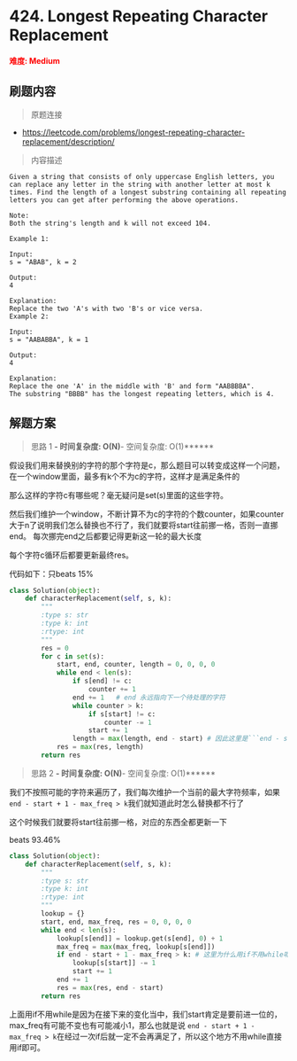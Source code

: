 # 424. Longest Repeating Character Replacement

**<font color=red>难度: Medium</font>**

## 刷题内容

> 原题连接

* https://leetcode.com/problems/longest-repeating-character-replacement/description/

> 内容描述

```
Given a string that consists of only uppercase English letters, you can replace any letter in the string with another letter at most k times. Find the length of a longest substring containing all repeating letters you can get after performing the above operations.

Note:
Both the string's length and k will not exceed 104.

Example 1:

Input:
s = "ABAB", k = 2

Output:
4

Explanation:
Replace the two 'A's with two 'B's or vice versa.
Example 2:

Input:
s = "AABABBA", k = 1

Output:
4

Explanation:
Replace the one 'A' in the middle with 'B' and form "AABBBBA".
The substring "BBBB" has the longest repeating letters, which is 4.
```

## 解题方案

> 思路 1
******- 时间复杂度: O(N)******- 空间复杂度: O(1)******


假设我们用来替换别的字符的那个字符是c，那么题目可以转变成这样一个问题，在一个window里面，最多有k个不为c的字符，这样才是满足条件的

那么这样的字符c有哪些呢？毫无疑问是set(s)里面的这些字符。

然后我们维护一个window，不断计算不为c的字符的个数counter，如果counter大于n了说明我们怎么替换也不行了，我们就要将start往前挪一格，否则一直挪end。
每次挪完end之后都要记得更新这一轮的最大长度

每个字符c循环后都要更新最终res。

代码如下：只beats 15%


```python
class Solution(object):
    def characterReplacement(self, s, k):
        """
        :type s: str
        :type k: int
        :rtype: int
        """
        res = 0
        for c in set(s):
            start, end, counter, length = 0, 0, 0, 0
            while end < len(s):
                if s[end] != c:
                    counter += 1
                end += 1   # end 永远指向下一个待处理的字符
                while counter > k:
                    if s[start] != c:
                        counter -= 1
                    start += 1
                length = max(length, end - start) # 因此这里是```end - start```而不是```end - start + 1```
            res = max(res, length)
        return res
```



> 思路 2
******- 时间复杂度: O(N)******- 空间复杂度: O(1)******



我们不按照可能的字符来遍历了，我们每次维护一个当前的最大字符频率，如果```end - start + 1 - max_freq > k```我们就知道此时怎么替换都不行了

这个时候我们就要将start往前挪一格，对应的东西全都更新一下



beats 93.46%




```python
class Solution(object):
    def characterReplacement(self, s, k):
        """
        :type s: str
        :type k: int
        :rtype: int
        """
        lookup = {}
        start, end, max_freq, res = 0, 0, 0, 0
        while end < len(s):
            lookup[s[end]] = lookup.get(s[end], 0) + 1
            max_freq = max(max_freq, lookup[s[end]])
            if end - start + 1 - max_freq > k: # 这里为什么用if不用while呢？见下方解析
                lookup[s[start]] -= 1
                start += 1
            end += 1
            res = max(res, end - start)
        return res
```

上面用if不用while是因为在接下来的变化当中，我们start肯定是要前进一位的，max_freq有可能不变也有可能减小1，那么也就是说
```end - start + 1 - max_freq > k```在经过一次if后就一定不会再满足了，所以这个地方不用while直接用if即可。



































